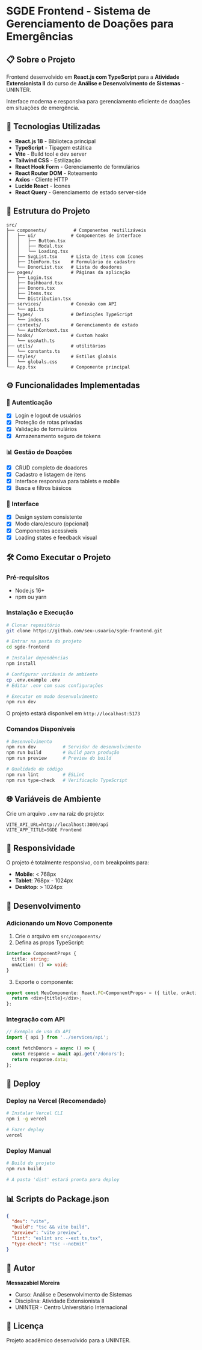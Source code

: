 # SGDE Frontend - Sistema de Gerenciamento de Doações para Emergências

## 📋 Sobre o Projeto
Frontend desenvolvido em **React.js com TypeScript** para a **Atividade Extensionista II** do curso de **Análise e Desenvolvimento de Sistemas** - UNINTER.

Interface moderna e responsiva para gerenciamento eficiente de doações em situações de emergência.

## 🚀 Tecnologias Utilizadas

- **React.js 18** - Biblioteca principal
- **TypeScript** - Tipagem estática
- **Vite** - Build tool e dev server
- **Tailwind CSS** - Estilização
- **React Hook Form** - Gerenciamento de formulários
- **React Router DOM** - Roteamento
- **Axios** - Cliente HTTP
- **Lucide React** - Ícones
- **React Query** - Gerenciamento de estado server-side

## 📁 Estrutura do Projeto

```
src/
├── components/          # Componentes reutilizáveis
│   ├── ui/             # Componentes de interface
│   │   ├── Button.tsx
│   │   ├── Modal.tsx
│   │   └── Loading.tsx
│   ├── SvgList.tsx     # Lista de itens com ícones
│   ├── ItemForm.tsx    # Formulário de cadastro
│   └── DonorList.tsx   # Lista de doadores
├── pages/              # Páginas da aplicação
│   ├── Login.tsx
│   ├── Dashboard.tsx
│   ├── Donors.tsx
│   ├── Items.tsx
│   └── Distribution.tsx
├── services/           # Conexão com API
│   └── api.ts
├── types/              # Definições TypeScript
│   └── index.ts
├── contexts/           # Gerenciamento de estado
│   └── AuthContext.tsx
├── hooks/              # Custom hooks
│   └── useAuth.ts
├── utils/              # utilitários
│   └── constants.ts
├── styles/             # Estilos globais
│   └── globals.css
└── App.tsx             # Componente principal
```

## ⚙️ Funcionalidades Implementadas

### 🔐 Autenticação
- [x] Login e logout de usuários
- [x] Proteção de rotas privadas
- [x] Validação de formulários
- [x] Armazenamento seguro de tokens

### 📊 Gestão de Doações
- [x] CRUD completo de doadores
- [x] Cadastro e listagem de itens
- [x] Interface responsiva para tablets e mobile
- [x] Busca e filtros básicos

### 🎨 Interface
- [x] Design system consistente
- [x] Modo claro/escuro (opcional)
- [x] Componentes acessíveis
- [x] Loading states e feedback visual

## 🛠️ Como Executar o Projeto

### Pré-requisitos
- Node.js 16+
- npm ou yarn

### Instalação e Execução

```bash
# Clonar repositório
git clone https://github.com/seu-usuario/sgde-frontend.git

# Entrar na pasta do projeto
cd sgde-frontend

# Instalar dependências
npm install

# Configurar variáveis de ambiente
cp .env.example .env
# Editar .env com suas configurações

# Executar em modo desenvolvimento
npm run dev
```

O projeto estará disponível em `http://localhost:5173`

### Comandos Disponíveis

```bash
# Desenvolvimento
npm run dev          # Servidor de desenvolvimento
npm run build        # Build para produção
npm run preview      # Preview do build

# Qualidade de código
npm run lint         # ESLint
npm run type-check   # Verificação TypeScript
```

## 🌐 Variáveis de Ambiente

Crie um arquivo `.env` na raiz do projeto:

```env
VITE_API_URL=http://localhost:3000/api
VITE_APP_TITLE=SGDE Frontend
```

## 📱 Responsividade

O projeto é totalmente responsivo, com breakpoints para:
- **Mobile**: < 768px
- **Tablet**: 768px - 1024px  
- **Desktop**: > 1024px

## 🔧 Desenvolvimento

### Adicionando um Novo Componente

1. Crie o arquivo em `src/components/`
2. Defina as props TypeScript:
```typescript
interface ComponentProps {
  title: string;
  onAction: () => void;
}
```

3. Exporte o componente:
```typescript
export const MeuComponente: React.FC<ComponentProps> = ({ title, onAction }) => {
  return <div>{title}</div>;
};
```

### Integração com API

```typescript
// Exemplo de uso da API
import { api } from '../services/api';

const fetchDonors = async () => {
  const response = await api.get('/donors');
  return response.data;
};
```

## 🚀 Deploy

### Deploy na Vercel (Recomendado)

```bash
# Instalar Vercel CLI
npm i -g vercel

# Fazer deploy
vercel
```

### Deploy Manual

```bash
# Build do projeto
npm run build

# A pasta 'dist' estará pronta para deploy
```

## 📊 Scripts do Package.json

```json
{
  "dev": "vite",
  "build": "tsc && vite build",
  "preview": "vite preview",
  "lint": "eslint src --ext ts,tsx",
  "type-check": "tsc --noEmit"
}
```

## 👥 Autor

**Messazabiel Moreira**  
- Curso: Análise e Desenvolvimento de Sistemas
- Disciplina: Atividade Extensionista II
- UNINTER - Centro Universitário Internacional

## 📝 Licença

Projeto acadêmico desenvolvido para a UNINTER.
